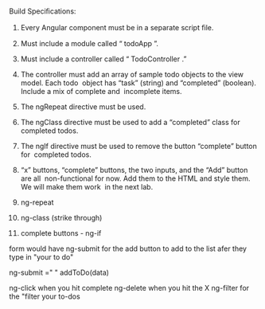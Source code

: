 Build Speciﬁcations:  

1. Every Angular component must be in a separate script ﬁle.  
2. Must include a module called “ todoApp ”.  
3. Must include a controller called “ TodoController .”  
4. The controller must add an array of sample todo objects to the view model. Each todo  object has “task” (string) and “completed” (boolean). Include a mix of complete and  incomplete items.  
5. The  ngRepeat  directive must be used.  
6. The  ngClass  directive must be used to add a “completed” class for completed todos. 
 7. The  ngIf  directive must be used to remove the button “complete” button for  completed todos.  
 8. “x” buttons, “complete” buttons, the two inputs, and the “Add” button are all  non-functional for now. Add them to the HTML and style them. We will make them work  in the next lab.

1. ng-repeat
2. ng-class (strike through)
3. complete buttons - ng-if

form would have ng-submit for the add button to add to the list afer they type in "your to do"

ng-submit =" " addToDo(data)

ng-click when you hit complete
ng-delete when you hit the X
ng-filter for the "filter your to-dos


 

